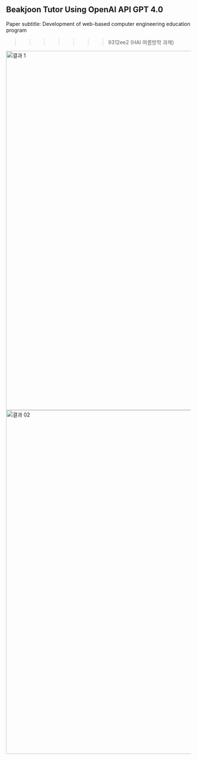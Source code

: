 ## Beakjoon Tutor Using OpenAI API GPT 4.0

Paper subtitle: Development of web-based computer engineering education program

>>>>>>> 9312ee2 (HAI 여름방학 과제)

<img width="977" alt="결과 1" src="https://github.com/user-attachments/assets/ee581335-9bda-4767-85d2-470e650ad8f6">
<img width="935" alt="결과 02" src="https://github.com/user-attachments/assets/dda0933d-a649-4874-800d-2b691d8515b9">
